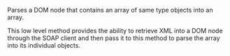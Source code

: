 ﻿Parses a DOM node that contains an array of same type objects into an array.

This low level method provides the ability to retrieve XML into a DOM node through the SOAP client and then pass it to this method to parse the array into its individual objects.